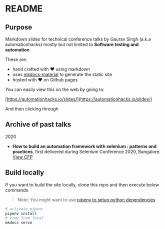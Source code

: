 # README

## Purpose

Markdown slides for technical conference talks by Gaurav Singh (a.k.a automationhacks) mostly but
not limited to **Software testing and automation**

These are:

- hand crafted with ❤️ using markdown
- uses [mkdocs-material](https://squidfunk.github.io/mkdocs-material/) to generate the static site
- hosted with ❤️ on Github pages

You can easily view this on the web by going to:

[https://automationhacks.io/slides/](https://automationhacks.io/slides/)

And then clicking through

## Archive of past talks

2020

- **How to build an automation framework with selenium : patterns and practices**, first delivered
  during Selenium Conference 2020, Bangalore.
  [View CFP](https://confengine.com/selenium-conf-2020/proposal/13303/how-to-build-an-automation-framework-with-selenium-patterns-and-practices)

## Build locally

If you want to build the site locally, clone this repo and then execute below commands

> Note: You might want to use
> [pipenv to setup python dependencies](https://automationhacks.io/2020/07/12/how-to-manage-your-python-virtualenvs-with-pipenv/)

```zsh
# activate pipenv
pipenv install
# View from local
mkdocs serve
```
